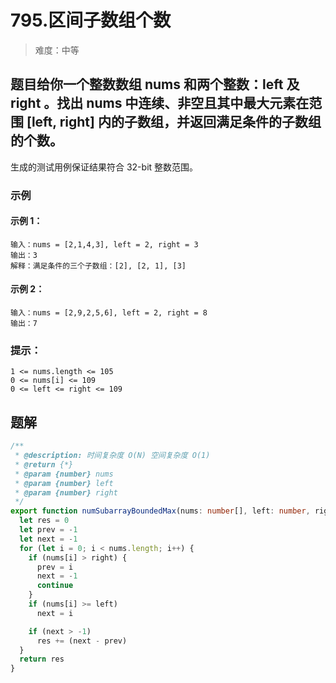 # 795.区间子数组个数

> 难度：中等

## 题目给你一个整数数组 nums 和两个整数：left 及 right 。找出 nums 中连续、非空且其中最大元素在范围 [left, right] 内的子数组，并返回满足条件的子数组的个数。

生成的测试用例保证结果符合 32-bit 整数范围。

### 示例

#### 示例 1：

```
输入：nums = [2,1,4,3], left = 2, right = 3
输出：3
解释：满足条件的三个子数组：[2], [2, 1], [3]
```

#### 示例 2：

```
输入：nums = [2,9,2,5,6], left = 2, right = 8
输出：7
```

### 提示：

```
1 <= nums.length <= 105
0 <= nums[i] <= 109
0 <= left <= right <= 109
```

## 题解

```ts
/**
 * @description: 时间复杂度 O(N) 空间复杂度 O(1)
 * @return {*}
 * @param {number} nums
 * @param {number} left
 * @param {number} right
 */
export function numSubarrayBoundedMax(nums: number[], left: number, right: number): number {
  let res = 0
  let prev = -1
  let next = -1
  for (let i = 0; i < nums.length; i++) {
    if (nums[i] > right) {
      prev = i
      next = -1
      continue
    }
    if (nums[i] >= left)
      next = i

    if (next > -1)
      res += (next - prev)
  }
  return res
}
```
